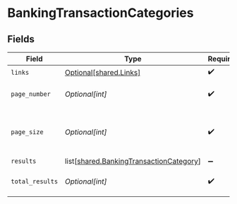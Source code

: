 # BankingTransactionCategories


## Fields

| Field                                                                                            | Type                                                                                             | Required                                                                                         | Description                                                                                      |
| ------------------------------------------------------------------------------------------------ | ------------------------------------------------------------------------------------------------ | ------------------------------------------------------------------------------------------------ | ------------------------------------------------------------------------------------------------ |
| `links`                                                                                          | [Optional[shared.Links]](undefined/models/shared/links.md)                                       | :heavy_check_mark:                                                                               | N/A                                                                                              |
| `page_number`                                                                                    | *Optional[int]*                                                                                  | :heavy_check_mark:                                                                               | Current page number.                                                                             |
| `page_size`                                                                                      | *Optional[int]*                                                                                  | :heavy_check_mark:                                                                               | Number of items to return in results array.                                                      |
| `results`                                                                                        | list[[shared.BankingTransactionCategory](undefined/models/shared/bankingtransactioncategory.md)] | :heavy_minus_sign:                                                                               | N/A                                                                                              |
| `total_results`                                                                                  | *Optional[int]*                                                                                  | :heavy_check_mark:                                                                               | Total number of items.                                                                           |